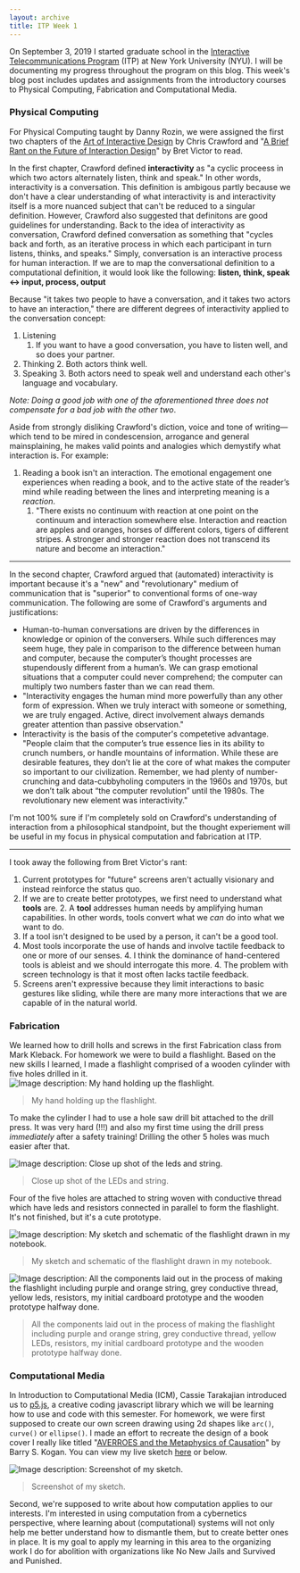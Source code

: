 ```yaml
---
layout: archive
title: ITP Week 1
---
```


On September 3, 2019 I started graduate school in the [Interactive Telecommunications Program](http://itp.nyu.edu) (ITP) at New York University (NYU). I will be documenting my progress throughout the program on this blog. This week's blog post includes updates and assignments from the introductory courses to Physical Computing, Fabrication and Computational Media.

### Physical Computing
For Physical Computing taught by Danny Rozin, we were assigned the first two chapters of the [Art of Interactive Design](http://proxy.library.nyu.edu/sso/skillport?context=4587) by Chris Crawford and "[A Brief Rant on the Future of Interaction Design](http://worrydream.com/ABriefRantOnTheFutureOfInteractionDesign/)" by Bret Victor to read. 

In the first chapter, Crawford defined **interactivity** as "a cyclic proceess in which two actors alternately listen, think and speak." In other words, interactivity is a conversation. This definition is ambigous partly because we don't have a clear understanding of what interactivity is and interactivity itself is a more nuanced subject that can't be reduced to a singular definition. However, Crawford also suggested that definitons are good guidelines for understanding. Back to the idea of interactivity as conversation, Crawford defined conversation as something that "cycles back and forth, as an iterative process in which each participant in turn listens, thinks, and speaks." Simply, conversation is an interactive process for human interaction. If we are to map the conversational definition to a computational definition, it would look like the following: **listen, think, speak <-> input, process, output**

Because "it takes two people to have a conversation, and it takes two actors to have an interaction," there are different degrees of interactivity applied to the conversation concept:
1. Listening
	1. If you want to have a good conversation, you have to listen well, and so does your partner.
2. Thinking
	2. Both actors think well.
3.  Speaking
	3. Both actors need to speak well and understand each other's language and vocabulary.

*Note: Doing a good job with one of the aforementioned three does not compensate for a bad job with the other two*.

Aside from strongly disliking Crawford's diction, voice and tone of writing—which tend to be mired in condescension, arrogance and general mainsplaining, he makes valid points and analogies which demystify what interaction is. For example:
1. Reading a book isn't an interaction. The emotional engagement one experiences when reading a book, and to the active state of the reader’s mind while reading between the lines and interpreting meaning is a *reaction*. 
	1. "There exists no continuum with reaction at one point on the continuum and interaction somewhere else. Interaction and reaction are apples and oranges, horses of different colors, tigers of different stripes. A stronger and stronger reaction does not transcend its nature and become an interaction." 

----

In the second chapter, Crawford argued that (automated) interactivity is important because it's a "new" and "revolutionary" medium of communication that is "superior" to conventional forms of one-way communication. The following are some of Crawford's arguments and justifications:
- Human-to-human conversations are driven by the differences in knowledge or opinion of the conversers. While such differences may seem huge, they pale in comparison to the difference between human and computer, because the computer’s thought processes are stupendously different from a human’s. We can grasp emotional situations that a computer could never comprehend; the computer can multiply two numbers faster than we can read them.
- "Interactivity engages the human mind more powerfully than any other form of expression. When we truly interact with someone or something, we are truly engaged. Active, direct involvement always demands greater attention than passive observation."
- Interactivity is the basis of the computer's competetive advantage. "People claim that the computer’s true essence lies in its ability to crunch numbers, or handle mountains of information. While these are desirable features, they don’t lie at the core of what makes the computer so important to our civilization. Remember, we had plenty of number-crunching and data-cubbyholing computers in the 1960s and 1970s, but we don’t talk about “the computer revolution” until the 1980s. The revolutionary new element was interactivity."

I'm not 100% sure if I'm completely sold on Crawford's understanding of interaction from a philosophical standpoint, but the thought experiement will be useful in my focus in physical computation and fabrication at ITP.

----

I took away the following from Bret Victor's rant: 
1. Current prototypes for "future" screens aren't actually visionary and instead reinforce the status quo.
2. If we are to create better prototypes, we first need to understand what **tools** are.
	2. A **tool** addresses human needs by amplifying human capabilities. In other words, tools convert what we _can_ do into what we want to do.
3. If a tool isn't designed to be used by a person, it can't be a good tool.
4. Most tools incorporate the use of hands and involve tactile feedback to one or more of our senses.
	4. I think the dominance of hand-centered tools is ableist and we should interrogate this more.
	4. The problem with screen technology is that it most often lacks tactile feedback.
5. Screens aren't expressive because they limit interactions to basic gestures like sliding, while there are many more interactions that we are capable of in the natural world.

### Fabrication
We learned how to drill holls and screws in the first Fabrication class from Mark Kleback. For homework we were to build a flashlight. Based on the new skills I learned, I made a flashlight comprised of a wooden cylinder with five holes drilled in it. 
![Image description: My hand holding up the flashlight.](/assets/img/blog/itp-week1/itp_week1_flashlight1.jpg)
>My hand holding up the flashlight.

To make the cylinder I had to use a hole saw drill bit attached to the drill press. It was very hard (!!!) and also my first time using the drill press _immediately_ after a safety training! Drilling the other 5 holes was much easier after that. 

![Image description: Close up shot of the leds and string.](/assets/img/blog/itp-week1/itp_week1_flashlight3.jpg)
>Close up shot of the LEDs and string.

Four of the five holes are attached to string woven with conductive thread which have leds and resistors connected in parallel to form the flashlight. It's not finished, but it's a cute prototype.

![Image description: My sketch and schematic of the flashlight drawn in my notebook.](/assets/img/blog/itp-week1/itp_week1_flashlight2.jpg)
> My sketch and schematic of the flashlight drawn in my notebook.

![Image description: All the components laid out in the process of making the flashlight including purple and orange string, grey conductive thread, yellow leds, resistors, my initial cardboard prototype and the wooden prototype halfway done.](/assets/img/blog/itp-week1/itp_week1_flashlight4.jpg)
>  All the components laid out in the process of making the flashlight including purple and orange string, grey conductive thread, yellow LEDs, resistors, my initial cardboard prototype and the wooden prototype halfway done.

### Computational Media
In Introduction to Computational Media (ICM), Cassie Tarakajian introduced us to [p5.js](https://p5js.org), a creative coding javascript library which we will be learning how to use and code with this semester. For homework, we were first supposed to create our own screen drawing using 2d shapes like `arc()`, `curve()` or `ellipse()`. I made an effort to recreate the design of a book cover I really like titled "[AVERROES and the Metaphysics of Causation](https://www.sunypress.edu/p-42-averroes-and-the-metaphysics-of.aspx)" by Barry S. Kogan. You can view my live sketch [here](https://editor.p5js.org/netanoir/sketches/jZkn1whY6) or below.

![Image description: Screenshot of my sketch.](/assets/img/blog/itp-week1/itp_week1_sketch.png)
>Screenshot of my sketch.


Second, we're supposed to write about how computation applies to our interests. I'm interested in using computation from a cybernetics perspective, where learning about (computational) systems will not only help me better understand how to dismantle them, but to create better ones in place. It is my goal to apply my learning in this area to the organizing work I do for abolition with organizations like No New Jails and Survived and Punished.







